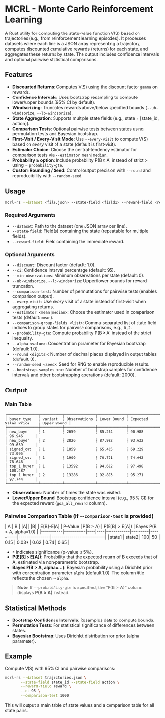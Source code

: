 # MCRL - Monte Carlo Reinforcement Learning

A Rust utility for computing the state-value function V(S) based on trajectories (e.g., from reinforcement learning episodes). It processes datasets where each line is a JSON array representing a trajectory, computes discounted cumulative rewards (returns) for each state, and aggregates these returns by state. The output includes confidence intervals and optional pairwise statistical comparisons.

## Features

- **Discounted Returns**: Computes V(S) using the discount factor `gamma` on rewards.
- **Confidence Intervals**: Uses bootstrap resampling to compute lower/upper bounds (95% CI by default).
- **Windsorizing**: Truncates rewards above/below specified bounds (`--ub-windsorize`, `--lb-windsorize`).
- **State Aggregation**: Supports multiple state fields (e.g., state = [state_id, action]).
- **Comparison Tests**: Optional pairwise tests between states using permutation tests and Bayesian bootstrap.
- **First‑Visit / Every‑Visit Mode**: Use `--every-visit` to compute V(S) based on *every* visit of a state (default is first‑visit).
- **Estimator Choice**: Choose the central‑tendency estimator for comparison tests via `--estimator mean|median`.
- **Probability ≥ option**: Include probability P(B ≥ A) instead of strict > using `--probability-gte`.
- **Custom Rounding / Seed**: Control output precision with `--round` and reproducibility with `--random-seed`.

## Usage

```bash
mcrl-rs --dataset <file.json> --state-field <field1> --reward-field <reward>
```

### Required Arguments

- `--dataset`: Path to the dataset (one JSON array per line).
- `--state-field`: Field(s) containing the state (repeatable for multiple fields).
- `--reward-field`: Field containing the immediate reward.

### Optional Arguments

- `--discount`: Discount factor (default: 1.0).
- `--ci`: Confidence interval percentage (default: 95).
- `--min-observations`: Minimum observations per state (default: 0).
- `--ub-windsorize`, `--lb-windsorize`: Upper/lower bounds for reward truncation.
- `--comparison-test`: Number of permutations for pairwise tests (enables comparison output).
- `--every-visit`: Use *every* visit of a state instead of first‑visit when aggregating returns.
- `--estimator <mean|median>`: Choose the estimator used in comparison tests (default: `mean`).
- `--comparison-group-fields <list>`: Comma‑separated list of state field indices to group states for pairwise comparisons, e.g., `0,2`.
- `--probability-gte`: Compute probability P(B ≥ A) instead of the strict inequality.
- `--alpha <value>`: Concentration parameter for Bayesian bootstrap (default: 1.0).
- `--round <digits>`: Number of decimal places displayed in output tables (default: 3).
- `--random-seed <seed>`: Seed for RNG to enable reproducible results.
- `--bootstrap-samples <n>`: Number of bootstrap samples for confidence intervals and other bootstrapping operations (default: 2000).

## Output

### Main Table
```text
╭──────────────┬──────────┬──────────────┬─────────────┬─────────────────────────┬─────────────╮
│ buyer_type   ┆ variant  ┆ Observations ┆ Lower Bound ┆ Expected Sales Price    ┆ Upper Bound │
╞══════════════╪══════════╪══════════════╪═════════════╪═════════════════════════╪═════════════╡
│ new_buyer    ┆ 1        ┆ 2659         ┆ 85.264      ┆ 90.988                  ┆ 96.946      │
│ new_buyer    ┆ 2        ┆ 2826         ┆ 87.992      ┆ 93.632                  ┆ 99.659      │
│ signed_out   ┆ 1        ┆ 1859         ┆ 65.405      ┆ 69.229                  ┆ 73.095      │
│ signed_out   ┆ 2        ┆ 1906         ┆ 70.771      ┆ 74.642                  ┆ 78.646      │
│ top_1_buyer  ┆ 1        ┆ 13592        ┆ 94.682      ┆ 97.498                  ┆ 100.487     │
│ top_1_buyer  ┆ 2        ┆ 13286        ┆ 92.813      ┆ 95.271                  ┆ 97.744      │
╰──────────────┴──────────┴──────────────┴─────────────┴─────────────────────────┴─────────────╯
```

- **Observations**: Number of times the state was visited.
- **Lower/Upper Bound**: Bootstrap confidence interval (e.g., 95 % CI) for the expected reward (`goa_all_reward` column).

### Pairwise Comparison Table (if `--comparison-test` is provided)
| A         | B         | |A| | |B| | E[B]-E[A] | P-Value | P(B > A) | P(E[B] > E[A]) | Bayes P(B > A, alpha=1.0) |
|-----------|-----------|----|----|------------|---------|----------|----------------|---------------------------|
| state1    | state2    | 100| 50 | 0.15       | 0.03*   | 0.62     | 0.74           | 0.65                      |

- `*` indicates significance (p-value ≤ 5%).
- **P(E[B] > E[A])**: Probability that the expected return of B exceeds that of A, estimated via non‑parametric bootstrap.
- **Bayes P(B > A, alpha=…)**: Bayesian probability using a Dirichlet prior with concentration parameter `alpha` (default 1.0). The column title reflects the chosen `--alpha`.
>
> **Note:** If `--probability-gte` is specified, the “P(B > A)” column displays **P(B ≥ A)** instead.

## Statistical Methods

- **Bootstrap Confidence Intervals**: Resamples data to compute bounds.
- **Permutation Tests**: For statistical significance of differences between states.
- **Bayesian Bootstrap**: Uses Dirichlet distribution for prior (alpha parameter).

## Example

Compute V(S) with 95% CI and pairwise comparisons:

```bash
mcrl-rs --dataset trajectories.json \
       --state-field state_id --state-field action \
       --reward-field reward \
       --ci 95 \
       --comparison-test 1000
```

This will output a main table of state values and a comparison table for all state pairs.
